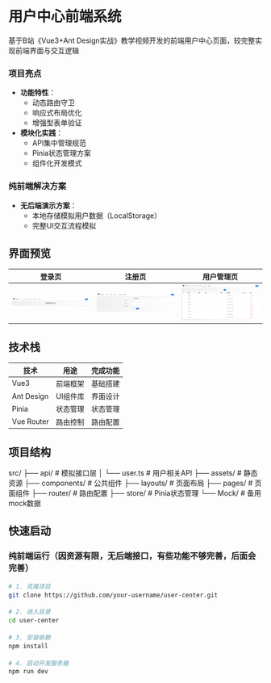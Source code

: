 # 用户中心前端系统

基于B站《Vue3+Ant Design实战》教学视频开发的前端用户中心页面，较完整实现前端界面与交互逻辑

### 项目亮点
- **功能特性**：
  - 动态路由守卫
  - 响应式布局优化
  - 增强型表单验证
- **模块化实践**：
  - API集中管理规范
  - Pinia状态管理方案
  - 组件化开发模式

### 纯前端解决方案
- **无后端演示方案**：
  - 本地存储模拟用户数据（LocalStorage）
  - 完整UI交互流程模拟

##  界面预览

| 登录页 | 注册页 | 用户管理页 | 
|--------|------------|--------|
| ![登录页](/screenshots/HomePage.png) | ![注册页](/screenshots/RegisterPage.png) | ![管理页](/screenshots/ManagePage.png) |


##  技术栈

| 技术        | 用途                 | 完成功能       |
|-------------|----------------------|------------------|
| Vue3        | 前端框架             |  基础搭建    |
| Ant Design  | UI组件库             |  界面设计    |
| Pinia       | 状态管理             |  状态管理    |
| Vue Router  | 路由控制             |   路由配置    |

## 项目结构
src/
├── api/            # 模拟接口层
│   └── user.ts     # 用户相关API
├── assets/         # 静态资源
├── components/     # 公共组件
├── layouts/        # 页面布局
├── pages/          # 页面组件
├── router/         # 路由配置
├── store/          # Pinia状态管理
└── Mock/           # 备用mock数据

##  快速启动

### 纯前端运行（因资源有限，无后端接口，有些功能不够完善，后面会完善）
```bash
# 1. 克隆项目
git clone https://github.com/your-username/user-center.git

# 2. 进入目录
cd user-center

# 3. 安装依赖
npm install

# 4. 启动开发服务器
npm run dev
